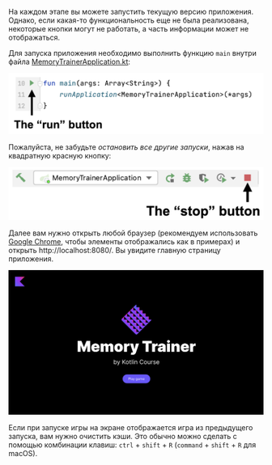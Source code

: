 На каждом этапе вы можете запустить текущую версию приложения. 
Однако, если какая-то функциональность еще не была реализована, 
некоторые кнопки могут не работать, а часть информации может не отображаться.

Для запуска приложения необходимо выполнить функцию `main` внутри 
файла [MemoryTrainerApplication.kt](./src/main/kotlin/jetbrains/kotlin/course/card/trainer/MemoryTrainerApplication.kt):

![Как запустить приложение](../../utils/src/main/resources/images/run/memory_trainer_run.png)

Пожалуйста, не забудьте _остановить все другие запуски_, нажав на квадратную красную кнопку:

![Как остановить приложение](../../utils/src/main/resources/images/stop/memory_trainer_stop.png)

Далее вам нужно открыть любой браузер (рекомендуем использовать [Google Chrome](https://www.google.com/chrome/), чтобы элементы отображались как в примерах) 
и открыть http://localhost:8080/. Вы увидите главную страницу приложения.

<div class="hint" title="Нажмите, чтобы увидеть, как выглядит главная страница приложения">

![Главная страница приложения](../../utils/src/main/resources/images/main/memory_trainer.png)

</div>

<div class="hint" title="Нажмите, если отображается игра из предыдущего запуска">

Если при запуске игры на экране отображается игра из предыдущего запуска, вам нужно очистить кэши.
Это обычно можно сделать с помощью комбинации клавиш: `ctrl` + `shift` + `R` (`command` + `shift` + `R` для macOS).
</div>